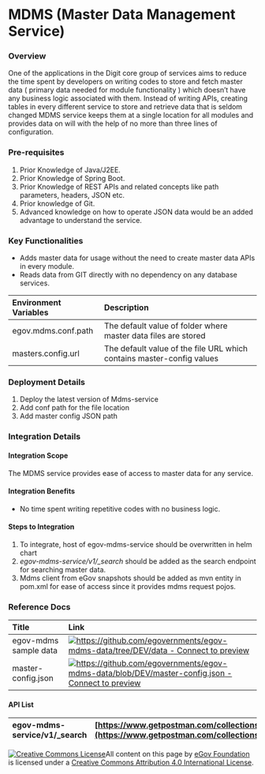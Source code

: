 # MDMS \(Master Data Management Service\)

### Overview

One of the applications in the Digit core group of services aims to reduce the time spent by developers on writing codes to store and fetch master data \( primary data needed for module functionality \) which doesn’t have any business logic associated with them. Instead of writing APIs, creating tables in every different service to store and retrieve data that is seldom changed MDMS service keeps them at a single location for all modules and provides data on will with the help of no more than three lines of configuration. 

### **Pre-requisites**

1. Prior Knowledge of Java/J2EE.
2. Prior Knowledge of Spring Boot.
3. Prior Knowledge of REST APIs and related concepts like path parameters, headers, JSON etc.
4. Prior knowledge of Git.
5. Advanced knowledge on how to operate JSON data would be an added advantage to understand the service.

### **Key Functionalities**

* Adds master data for usage without the need to create master data APIs in every module.
* Reads data from GIT directly with no dependency on any database services.

| **Environment Variables** | **Description** |
| :--- | :--- |
| egov.mdms.conf.path | The default value of folder where master data files are stored |
| masters.config.url | The default value of the file URL which contains master-config values |

### Deployment Details <a id="Deployment-Details"></a>

1. Deploy the latest version of Mdms-service
2. Add conf path for the file location
3. Add master config JSON path

### **Integration Details**

#### Integration Scope <a id="Integration-Scope"></a>

The MDMS service provides ease of access to master data for any service.

#### Integration Benefits <a id="Integration-Benefits"></a>

* No time spent writing repetitive codes with no business logic.

#### Steps to Integration <a id="Steps-to-Integration"></a>

1. To integrate, host of egov-mdms-service should be overwritten in helm chart
2. _egov-mdms-service/v1/\_search_ should be added as the search endpoint for searching master data.
3. Mdms client from eGov snapshots should be added as mvn entity in pom.xml for ease of access since it provides mdms request pojos.

### Reference Docs

| Title | Link |
| :--- | :--- |
| egov-mdms sample data  | [![](https://github.githubassets.com/favicon.ico)https://github.com/egovernments/egov-mdms-data/tree/DEV/data - Connect to preview](https://github.com/egovernments/egov-mdms-data/tree/DEV/data) |
| master-config.json | [![](https://github.githubassets.com/favicon.ico)https://github.com/egovernments/egov-mdms-data/blob/DEV/master-config.json - Connect to preview](https://github.com/egovernments/egov-mdms-data/blob/DEV/master-config.json) |

#### API List <a id="API-List"></a>

| egov-mdms-service/v1/\_search | [https://www.getpostman.com/collections/fcc9a71375b674de1308](https://www.getpostman.com/collections/fcc9a71375b674de1308) |
| :--- | :--- |




 [![Creative Commons License](https://i.creativecommons.org/l/by/4.0/80x15.png)](http://creativecommons.org/licenses/by/4.0/)All content on this page by [eGov Foundation ](https://egov.org.in/)is licensed under a [Creative Commons Attribution 4.0 International License](http://creativecommons.org/licenses/by/4.0/).

